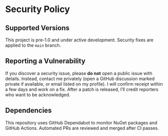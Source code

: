 # Security Policy

## Supported Versions
This project is pre-1.0 and under active development. Security fixes are applied to the `main` branch.

## Reporting a Vulnerability
If you discover a security issue, please **do not** open a public issue with details.
Instead, contact me privately (open a GitHub discussion marked private if available, or email listed on my profile).
I will confirm receipt within a few days and work on a fix. After a patch is released, I’ll credit reporters who want to be acknowledged.

## Dependencies
This repository uses GitHub Dependabot to monitor NuGet packages and GitHub Actions. Automated PRs are reviewed and merged after CI passes.
